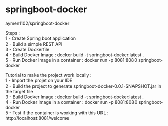 # springboot-docker
aymen1102/springboot-docker

Steps : <br />
1 - Create Spring boot application<br />
2 - Build a simple REST API<br />
3 - Create Dockerfile<br />
4 - Build Docker Image : docker build -t springboot-docker:latest . <br />
5 - Run Docker Image in a container : docker run -p 8081:8080 springboot-docker<br />


Tutorial to make the project work locally :<br />
1 - Import the projet on your IDE<br />
2 - Build the project to generate springboot-docker-0.0.1-SNAPSHOT.jar in the target file<br />
3 - Build Docker Image : docker build -t springboot-docker:latest . <br />
4 - Run Docker Image in a container : docker run -p 8081:8080 springboot-docker<br />
5 - Test if the container is working with this URL :  http://localhost:8081/welcome
